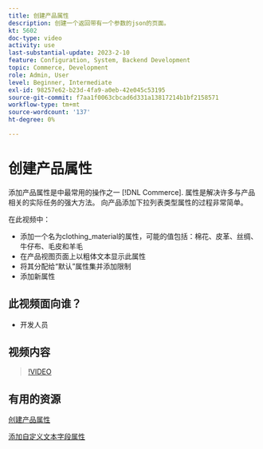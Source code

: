 ```yaml
---
title: 创建产品属性
description: 创建一个返回带有一个参数的json的页面。
kt: 5602
doc-type: video
activity: use
last-substantial-update: 2023-2-10
feature: Configuration, System, Backend Development
topic: Commerce, Development
role: Admin, User
level: Beginner, Intermediate
exl-id: 98257e62-b23d-4fa9-a0eb-42e045c53195
source-git-commit: f7aa1f0063cbcad6d331a13817214b1bf2158571
workflow-type: tm+mt
source-wordcount: '137'
ht-degree: 0%

---
```


# 创建产品属性

添加产品属性是中最常用的操作之一 [!DNL Commerce]. 属性是解决许多与产品相关的实际任务的强大方法。 向产品添加下拉列表类型属性的过程非常简单。

在此视频中：

- 添加一个名为clothing_material的属性，可能的值包括：棉花、皮革、丝绸、牛仔布、毛皮和羊毛
- 在产品视图页面上以粗体文本显示此属性
- 将其分配给“默认”属性集并添加限制
- 添加新属性

## 此视频面向谁？

- 开发人员

## 视频内容

>[!VIDEO](https://video.tv.adobe.com/v/35789?quality=12&learn=on)

## 有用的资源

[创建产品属性](https://experienceleague.adobe.com/docs/commerce-learn/tutorials/backend-development/add-product-attribute.html)

[添加自定义文本字段属性](https://developer.adobe.com/commerce/php/tutorials/admin/custom-text-field-attribute/)
